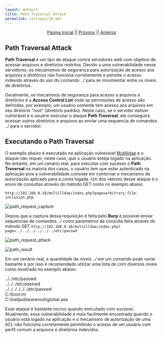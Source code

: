 ```yaml
---
layout: default
title: Path Traversal Attack
permalink: /artigos/10.md/
---
```

  
  
<p align="center">
 <a href="https://carineconstantino.github.io/cybersecurity/">Página Inicial</a>
 || 
 <a href="https://carineconstantino.github.io/cybersecurity/">Próximo</a>  
 || 
 <a href="https://carineconstantino.github.io/cybersecurity/artigos/09.md">Anterior</a>   
</p>

## Path Traversal Attack

**Path Traversal** é um tipo de ataque contra servidores web com objetivo de acessar arquivos e diretórios restritos. Devido a uma vulnerabilidade nesse servidores, os mecanismos de segurança para autorização de acesso aos arquivos e diretórios não funciona corretamente e permite o acesso indevido através do uso do comando _../_ para se movimentar entre os níveis de diretórios. 

Geralmente, os mecanimos de segurança para acesso a arquivos e diretórios é a **Access Control List** onde as permissões de acesso são definidas, por exemplo, um usuário somente tem acesso aos arquivos em seu diretório "root" (diretório padrão). Neste caso, se o servidor estiver vulnerável e o usuário executar o ataque **Path Traversal**, ele conseguirá acessar outros diretórios e arquivos ao enviar uma sequencia de comandos _../_ para o servidor. 


## Executando o Path Traversal

O exemplo abaixo é executado na aplicação vulnerável [Mutillidae](https://github.com/webpwnized/mutillidae) e o ataque não requer, neste caso, que o usuário esteja logado na aplicação. No entanto, em um cenário real, para executar com sucesso o **Path Traversal** na maioria dos casos, o usuário tem que estar autenticado na aplicação pois a vulnerabilidade consiste em contornar o mecanismo de autorização aplicado para a conta logada. Um dos vetores desse ataque é o envio de consultas através do método GET como no exemplo abaixo 

```http://192.168.0.18/multilldae/index.php?page=arbitrary-file-inclusion.php```

![path_request_capture](https://carineconstantino.github.io/cybersecurity/artigos/imagens/path_request_capture.png)

Depois que a captura dessa requisição é feita pelo **Burp** é possível enviar sequencias de comandos _../_ como parametros da consulta feita através do método GET ```http://192.168.0.18/multilldae/index.php?page=../../../../../../etc/passwd```

![path_request_attack](https://carineconstantino.github.io/cybersecurity/artigos/imagens/path_request_attack.png)

![path_result](https://carineconstantino.github.io/cybersecurity/artigos/imagens/path_result.png)

Em um cenário real, a quantidade de níveis _../_ em um comando pode variar bastante e por isso é recomendado utilizar uma lista de com diversos níveis como mostrado no exemplo abaixo: 

../../etc/passwd  
../../../etc/passwd  
../../../../../../etc/passwd  
C:/boot.ini  
C:\inetpub\wwwroot\global.asa

Esse ataque é bastante nocivo quando executado com sucesso. Atualmente, essa vulnerabilidade é mais facilmente encontrada quando o usuário está logado na aplicação e o mecanismo de autorização de uma ACL não funciona corretamente permitindo o acesso de um usuário com perfil comum a arquivos e diretórios indevidos. 



